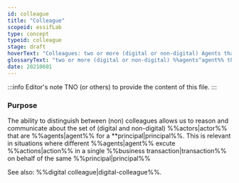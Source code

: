 ```yaml
---
id: colleague
title: "Colleague"
scopeid: essifLab
type: concept
typeid: colleague
stage: draft
hoverText: "Colleagues: two or more (digital or non-digital) Agents that have the same Principal (i.e. Party on whose behalf they exeucte Actions)."
glossaryText: "two or more (digital or non-digital) %%agents^agent%% that have the same %%principal^principal%% (i.e. %%party^party%% on whose behalf they exeucte %%actions^action%%)."
date: 20210601
---
```


:::info Editor's note
TNO (or others) to provide the content of this file.
:::

### Purpose
The ability to distinguish between (non) colleagues allows us to reason and communicate about the set of (digital and non-digital) %%actors|actor%% that are %%agents|agent%% for a **principal|principal%%. This is relevant in situations where different %%agents|agent%% excute %%actions|action%% in a single %%business transaction|transaction%% on behalf of the same %%principal|principal%%

See also: %%digital colleague|digital-colleague%%.
